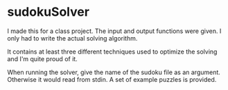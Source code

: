 # sudokuSolver

I made this for a class project. The input and output functions were given. I only had to write the actual solving algorithm.

It contains at least three different techniques used to optimize the solving and I'm quite proud of it.

When running the solver, give the name of the sudoku file as an argument. Otherwise it would read from stdin. A set of example puzzles is provided.
